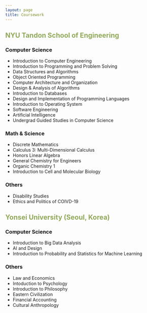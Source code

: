 ```yaml
---
layout: page
title: Coursework
---
```


## <span style="color: #90a959">NYU Tandon School of Engineering</span>

### Computer Science
* Introduction to Computer Engineering
* Introduction to Programming and Problem Solving
* Data Structures and Algorithms
* Object Oriented Programming
* Computer Architecture and Organization
* Design & Analysis of Algorithms
* Introduction to Databases
* Design and Implementation of Programming Languages
* Introduction to Operating System
* Software Engineering
* Artificial Intelligence
* Undergrad Guided Studies in Computer Science



### Math & Science
* Discrete Mathematics
* Calculus 3: Multi-Dimensional Calculus
* Honors Linear Algebra
* General Chemistry for Engineers
* Organic Chemistry 1
* Introduction to Cell and Molecular Biology



### Others
* Disability Studies
* Ethics and Politics of COIVD-19




## <span style="color: #90a959">Yonsei University (Seoul, Korea)</span>

### Computer Science
* Introduction to Big Data Analysis
* AI and Design
* Introduction to Probability and Statistics for Machine Learning

### Others
* Law and Economics
* Intoduction to Psychology
* Introduction to Philosophy
* Eastern Civilization
* Financial Accounting
* Cultural Anthropology

